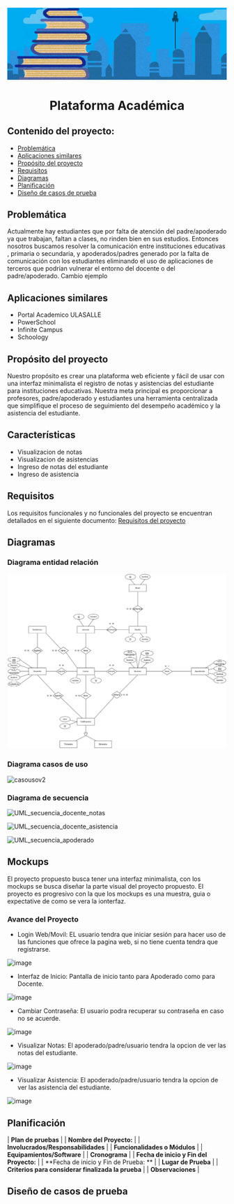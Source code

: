 ![Logo-PA](Logo-PA.JPG)
<h1 align="center">Plataforma Académica</h1>

## Contenido del proyecto:

- [Problemática](#Problemática)
- [Aplicaciones similares](#Aplicaciones-similares)
- [Propósito del proyecto](#Propósito-del-proyecto)
- [Requisitos](#Requisitos)
- [Diagramas](#Diagramas)
- [Planificación](#Planificación)
- [Diseño de casos de prueba](#Diseño-de-casos-de-prueba)

## Problemática

Actualmente hay estudiantes que por falta de atención del padre/apoderado ya que trabajan, faltan a clases, no rinden bien en sus estudios. Entonces nosotros buscamos resolver la comunicación entre instituciones educativas , primaria o secundaria, y apoderados/padres generado por la falta de comunicación con los estudiantes  eliminando el uso de aplicaciones de terceros que podrían vulnerar el entorno del docente o del padre/apoderado. Cambio ejemplo

## Aplicaciones similares

- Portal Academico ULASALLE
- PowerSchool
- Infinite Campus
- Schoology

## Propósito del proyecto

Nuestro propósito es crear una plataforma web eficiente y fácil de usar con una interfaz minimalista el registro de notas y asistencias del estudiante para instituciones educativas. Nuestra meta principal es proporcionar a profesores, padre/apoderado y estudiantes una herramienta centralizada que simplifique el proceso de seguimiento del desempeño académico y la asistencia del estudiante. 

## Características

- Visualizacion de notas
- Visualizacion de asistencias
- Ingreso de notas del estudiante
- Ingreso de asistencia

## Requisitos

Los requisitos funcionales y no funcionales del proyecto se encuentran detallados en el siguiente documento: [Requisitos del proyecto](https://drive.google.com/file/d/1j5xsyA21bkWk6gz__MowmHE6-j_Wsw8z/view?usp=drive_link)

## Diagramas

### Diagrama entidad relación

![DER](https://github.com/eluqm/CsoftwareGrupo03/blob/main/Im%C3%A1genes/DER_3.0.jpg)

### Diagrama casos de uso

![casousov2](https://github.com/eluqm/CsoftwareGrupo03/assets/103951817/97f531ed-390d-4cc9-8645-57c55cc9d610)

### Diagrama de secuencia

![UML_secuencia_docente_notas](https://github.com/eluqm/CsoftwareGrupo03/blob/main/Im%C3%A1genes/Secuencia%20UML%20docente.jpg "Diagrama de secuencia de ingreso de notas" )

![UML_secuencia_docente_asistencia](https://github.com/eluqm/CsoftwareGrupo03/blob/main/Im%C3%A1genes/secuencia%20UML%20docente-asistencia%20.jpg)

![UML_secuencia_apoderado](https://github.com/eluqm/CsoftwareGrupo03/blob/main/Im%C3%A1genes/secuencia%20UML%20apoderado.jpg)

## Mockups

El proyecto propuesto busca tener una interfaz minimalista, con los mockups se busca diseñar la parte visual del proyecto propuesto. El proyecto es progresivo con la que los mockups es una muestra, guia o expectative de como se vera la ionterfaz.

### Avance del Proyecto

- Login Web/Movil: EL usuario tendra que iniciar sesión para hacer uso de las funciones que ofrece la pagina web, si no tiene cuenta tendra que registrarse.

![image](https://github.com/eluqm/CsoftwareGrupo03/assets/103951817/2b58543d-8ed8-4da7-b288-022d56cbf583)

- Interfaz de Inicio: Pantalla de inicio tanto para Apoderado como para Docente.
  
![image](https://github.com/eluqm/CsoftwareGrupo03/assets/103951817/14ba8570-3faf-4609-b0b0-18af4777c32e)

- Cambiar Contraseña: El usuario podra recuperar su contraseña en caso no se acuerde.

![image](https://github.com/eluqm/CsoftwareGrupo03/assets/103951817/66b40a1a-86c9-4358-a2ec-b881c701f26d)

- Visualizar Notas: El apoderado/padre/usuario tendra la opcion de ver las notas del estudiante.

![image](https://github.com/eluqm/CsoftwareGrupo03/assets/103951817/055520e6-cf95-4243-a4b0-4f03922ecafa)

- Visualizar Asistencia:  El apoderado/padre/usuario tendra la opcion de ver las asistencia del estudiante.

![image](https://github.com/eluqm/CsoftwareGrupo03/assets/103951817/d28efab1-5f18-497b-b503-70d7513368f8)

## Planificación

| **Plan de pruebas** |
| **Nombre del Proyecto:** |
| **Involucrados/Responsabilidades** |
| **Funcionalidades o Módulos** |
| **Equipamientos/Software** |
| **Cronograma** |
| **Fecha de inicio y Fin del Proyecto:** |
| **Fecha de inicio y Fin de Prueba: ** |
| **Lugar de Prueba** |
| **Criterios para considerar finalizada la prueba** |
| **Observaciones** |

## Diseño de casos de prueba




